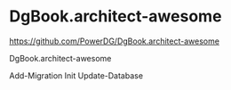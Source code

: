 # DgBook.architect-awesome



https://github.com/PowerDG/DgBook.architect-awesome



DgBook.architect-awesome

Add-Migration Init
Update-Database